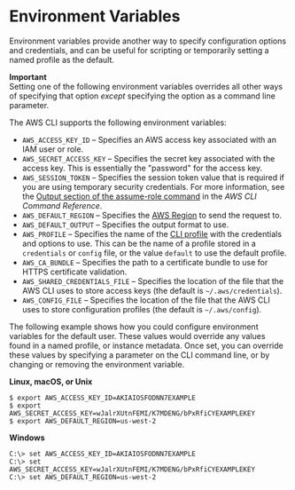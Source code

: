 # Environment Variables<a name="cli-configure-envvars"></a>

Environment variables provide another way to specify configuration options and credentials, and can be useful for scripting or temporarily setting a named profile as the default\.

**Important**  
Setting one of the following environment variables overrides all other ways of specifying that option *except* specifying the option as a command line parameter\.

The AWS CLI supports the following environment variables:
+ `AWS_ACCESS_KEY_ID` – Specifies an AWS access key associated with an IAM user or role\.
+ `AWS_SECRET_ACCESS_KEY` – Specifies the secret key associated with the access key\. This is essentially the "password" for the access key\.
+ `AWS_SESSION_TOKEN` – Specifies the session token value that is required if you are using temporary security credentials\. For more information, see the [Output section of the assume\-role command](https://docs.aws.amazon.com/cli/latest/reference/sts/assume-role.html#output) in the *AWS CLI Command Reference*\.
+ `AWS_DEFAULT_REGION` – Specifies the [AWS Region](cli-chap-configure.md#cli-quick-configuration-region) to send the request to\.
+ `AWS_DEFAULT_OUTPUT` – Specifies the output format to use\.
+ `AWS_PROFILE` – Specifies the name of the [CLI profile](cli-configure-profiles.md) with the credentials and options to use\. This can be the name of a profile stored in a `credentials` or `config` file, or the value `default` to use the default profile\.
+ `AWS_CA_BUNDLE` – Specifies the path to a certificate bundle to use for HTTPS certificate validation\.
+ `AWS_SHARED_CREDENTIALS_FILE` – Specifies the location of the file that the AWS CLI uses to store access keys \(the default is `~/.aws/credentials`\)\.
+ `AWS_CONFIG_FILE` – Specifies the location of the file that the AWS CLI uses to store configuration profiles \(the default is `~/.aws/config`\)\.

The following example shows how you could configure environment variables for the default user\. These values would override any values found in a named profile, or instance metadata\. Once set, you can override these values by specifying a parameter on the CLI command line, or by changing or removing the environment variable\. 

**Linux, macOS, or Unix**

```
$ export AWS_ACCESS_KEY_ID=AKIAIOSFODNN7EXAMPLE
$ export AWS_SECRET_ACCESS_KEY=wJalrXUtnFEMI/K7MDENG/bPxRfiCYEXAMPLEKEY
$ export AWS_DEFAULT_REGION=us-west-2
```

**Windows**

```
C:\> set AWS_ACCESS_KEY_ID=AKIAIOSFODNN7EXAMPLE
C:\> set AWS_SECRET_ACCESS_KEY=wJalrXUtnFEMI/K7MDENG/bPxRfiCYEXAMPLEKEY
C:\> set AWS_DEFAULT_REGION=us-west-2
```